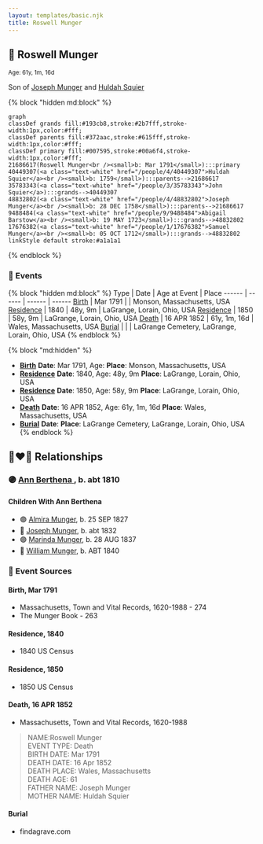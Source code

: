 ```yaml
---
layout: templates/basic.njk
title: Roswell Munger
---
```

## 🔵 Roswell Munger
<small>Age: 61y, 1m, 16d</small>

Son of [Joseph Munger](/people/4/48832802) and [Huldah Squier](/people/4/40449307)

{% block "hidden md:block" %}
```mermaid
graph
classDef grands fill:#193cb8,stroke:#2b7fff,stroke-width:1px,color:#fff;
classDef parents fill:#372aac,stroke:#615fff,stroke-width:1px,color:#fff;
classDef primary fill:#007595,stroke:#00a6f4,stroke-width:1px,color:#fff;
21686617(Roswell Munger<br /><small>b: Mar 1791</small>):::primary
40449307(<a class="text-white" href="/people/4/40449307">Huldah Squier</a><br /><small>b: 1759</small>):::parents-->21686617
35783343(<a class="text-white" href="/people/3/35783343">John Squier</a>):::grands-->40449307
48832802(<a class="text-white" href="/people/4/48832802">Joseph Munger</a><br /><small>b: 28 DEC 1758</small>):::parents-->21686617
9488484(<a class="text-white" href="/people/9/9488484">Abigail Barstow</a><br /><small>b: 19 MAY 1723</small>):::grands-->48832802
17676382(<a class="text-white" href="/people/1/17676382">Samuel Munger</a><br /><small>b: 05 OCT 1712</small>):::grands-->48832802
linkStyle default stroke:#a1a1a1
```
{% endblock %}

### 📆 Events

{% block "hidden md:block" %}
Type | Date | Age at Event | Place
------ | ------ | ------ | ------
[Birth](#event-event-2) | Mar 1791 |  | Monson, Massachusetts, USA
[Residence](#event-event-0) | 1840 | 48y, 9m | LaGrange, Lorain, Ohio, USA
[Residence](#event-event-1) | 1850 | 58y, 9m | LaGrange, Lorain, Ohio, USA
[Death](#event-event-5) | 16 APR 1852 | 61y, 1m, 16d | Wales, Massachusetts, USA
[Burial](#event-event-6) |  |  | LaGrange Cemetery, LaGrange, Lorain, Ohio, USA
{% endblock %}

{% block "md:hidden" %}
- **[Birth](#event-event-2)**
**Date**: Mar 1791, Age:
**Place**: Monson, Massachusetts, USA
- **[Residence](#event-event-0)**
**Date**: 1840, Age: 48y, 9m
**Place**: LaGrange, Lorain, Ohio, USA
- **[Residence](#event-event-1)**
**Date**: 1850, Age: 58y, 9m
**Place**: LaGrange, Lorain, Ohio, USA
- **[Death](#event-event-5)**
**Date**: 16 APR 1852, Age: 61y, 1m, 16d
**Place**: Wales, Massachusetts, USA
- **[Burial](#event-event-6)**
**Date**:
**Place**: LaGrange Cemetery, LaGrange, Lorain, Ohio, USA
{% endblock %}

## 👩‍❤️‍👨 Relationships

### 🟣 [Ann Berthena ](/people/9/91501676), b. abt 1810

#### Children With Ann Berthena
* 🟣 [Almira Munger](/people/3/36419408), b. 25 SEP 1827
* 🔵 [Joseph Munger](/people/8/88850948), b. abt 1832
* 🟣 [Marinda Munger](/people/4/42602883), b. 28 AUG 1837
* 🔵 [William Munger](/people/8/84347792), b. ABT 1840
### 📰 Event Sources

#### <a id="event-event-2"></a> Birth, Mar 1791
* Massachusetts, Town and Vital Records, 1620-1988  - 274
* The Munger Book  - 263

#### <a id="event-event-0"></a> Residence, 1840
* 1840 US Census

#### <a id="event-event-1"></a> Residence, 1850
* 1850 US Census

#### <a id="event-event-5"></a> Death, 16 APR 1852
* Massachusetts, Town and Vital Records, 1620-1988
>   
  > NAME:Roswell Munger  
  > EVENT TYPE: Death  
  > BIRTH DATE: Mar 1791  
  > DEATH DATE: 16 Apr 1852  
  > DEATH PLACE: Wales, Massachusetts  
  > DEATH AGE: 61  
  > FATHER NAME: Joseph Munger  
  > MOTHER NAME: Huldah Squier

#### <a id="event-event-6"></a> Burial
* findagrave.com